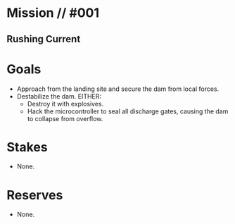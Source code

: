 # Mission // #001
## Rushing Current
# Goals
- Approach from the landing site and secure the dam from local forces.
- Destabilize the dam. EITHER:
  - Destroy it with explosives.
  - Hack the microcontroller to seal all discharge gates, causing the dam to collapse from overflow.

# Stakes
- None.

# Reserves
- None.